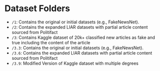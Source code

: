 # Dataset Folders

- `/1`: Contains the original or initial datasets (e.g., FakeNewsNet).
- `/2`: Contains the expanded LIAR datasets with partial article content sourced from Politifact
- `/3`: Contains Kaggle dataset of 20k+ classified new articles as fake and true including the content of the article
- `/3.3`: Contains the original or initial datasets (e.g., FakeNewsNet).
- `/3.6`: Contains the expanded LIAR datasets with partial article content sourced from Politifact
- `/3.9`: Modified Version of Kaggle dataset with multiple degrees